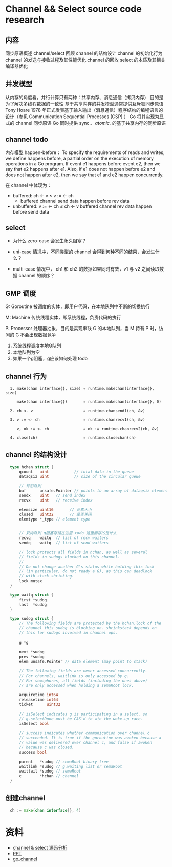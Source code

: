 # Channel && Select source code research




## 内容
  同步原语概述
  channel/select 回顾
  channel 的结构设计
  channel 的初始化行为
  channel 的发送与接收过程及其性能优化
  channel 的回收
  select 的本质及其相关编译器优化




## 并发模型
  从内存的角度看，并行计算只有两种：共享内存、消息通信（拷贝内存）
  目的是为了解决多线程数据的一致性
  基于共享内存的并发模型通常提供互斥锁同步原语
  Tony Hoare 1978 年正式发表基于输入输出（消息通信）程序结构的编程语言的设计（参见 Communication Sequential Processes (CSP) ）
  Go 将其实现为显式的 channel 同步原语
  Go 同时提供 sync.*、atomic.* 的基于共享内存的同步原语



## channel todo
  内存模型 happen-before：
  To specify the requirements of reads and writes,
  we define happens before, a partial order on the execution of 
  memory operations in a Go program. If event e1 happens before 
  event e2, then we say that e2 happens after e1. Also, 
  if e1 does not happen before e2 and does not happen after e2, 
  then we say that e1 and e2 happen concurrently.

  在 channel 中体现为：
  - buffered:   ch <- v   ≤  v := <- ch
    - buffered channel send data happen before rev data
  - unbuffered: v := <- ch  ≤    ch <- v
    buffered channel rev data happen before send data


## select
- 为什么 zero-case 会发生永久阻塞？


- uni-case 情况中，不同类型的 channel 会得到何种不同的结果，会发生什么？



- multi-case 情况中， ch1 和 ch2 的数据如果同时有效，v1 与 v2 之间读取数据 channel 的顺序？


## GMP 调度
  G: Goroutine
  被调度的实体，即用户代码，在本地队列中不断的切换执行
  
  M: Machine
  传统线程实体，即系统线程，负责代码的执行
  
  P: Processor
  处理器抽象，目的是实现串联 G 的本地队列，当 M 持有 P 时，访问的 G 不会出现数据竞争

  1. 系统线程调度本地G队列
  2. 本地队列为空
  3. 如果一个g阻塞，g应该如何处理 todo


##  channel 行为
```golang
  1. make(chan interface{}, size) ⇒ runtime.makechan(interface{}, size)
  
     make(chan interface{})       ⇒ runtime.makechan(interface{}, 0)
  
  2. ch <- v                      ⇒ runtime.chansend1(ch, &v)
  
  3. v := <- ch                   ⇒ runtime.chanrecv1(ch, &v)
  
     v, ok := <- ch               ⇒ ok := runtime.chanrecv2(ch, &v)
  
  4. close(ch)                    ⇒ runtime.closechan(ch)
```



##  channel 的结构设计
```go
  type hchan struct {
      qcount   uint           // total data in the queue
      dataqsiz uint           // size of the circular queue
	  
	  // 环形队列
      buf      unsafe.Pointer // points to an array of dataqsiz elements
      sendx    uint   // send index
      recvx    uint   // receive index

      elemsize uint16       // 元素大小
      closed   uint32       // 是否关闭
      elemtype *_type // element type

	  
	  // 双向队列 g阻塞存储在这里 todo 这里面存的是什么
      recvq    waitq  // list of recv waiters
      sendq    waitq  // list of send waiters
  
      // lock protects all fields in hchan, as well as several
      // fields in sudogs blocked on this channel.
      //
      // Do not change another G's status while holding this lock
      // (in particular, do not ready a G), as this can deadlock
      // with stack shrinking.
      lock mutex
  }
```
```go
  type waitq struct {
      first *sudog
      last  *sudog
  }
```

```go
  type sudog struct {
      // The following fields are protected by the hchan.lock of the
      // channel this sudog is blocking on. shrinkstack depends on
      // this for sudogs involved in channel ops.
  
      g *g
  
      next *sudog
      prev *sudog
      elem unsafe.Pointer // data element (may point to stack)
  
      // The following fields are never accessed concurrently.
      // For channels, waitlink is only accessed by g.
      // For semaphores, all fields (including the ones above)
      // are only accessed when holding a semaRoot lock.
  
      acquiretime int64
      releasetime int64
      ticket      uint32
  
      // isSelect indicates g is participating in a select, so
      // g.selectDone must be CAS'd to win the wake-up race.
      isSelect bool
  
      // success indicates whether communication over channel c
      // succeeded. It is true if the goroutine was awoken because a
      // value was delivered over channel c, and false if awoken
      // because c was closed.
      success bool
  
      parent   *sudog // semaRoot binary tree
      waitlink *sudog // g.waiting list or semaRoot
      waittail *sudog // semaRoot
      c        *hchan // channel
  }
```

## 创建channel
  ```go
    ch := make(chan interface{}, 4)
  ```





#  资料
 - [channel & select 源码分析](https://www.youtube.com/watch?v=d7fFCGGn0Wc&list=PLe5svQwVF1L5bNxB0smO8gNfAZQYWdIpI)
 - [PPT](https://docs.google.com/presentation/d/18_9LcMc8u93aITZ6DqeUfRvOcHQYj2gwxhskf0XPX2U/edit#slide=id.g5ea99f63e9_0_26)
 - [go_channel](https://github.com/halfrost/Halfrost-Field/blob/master/contents/Go/go_channel.md)
